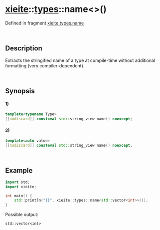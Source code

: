 # [xieite](../../xieite.md)\:\:[types](../../types.md)\:\:name\<\>\(\)
Defined in fragment [xieite:types.name](../../../src/types/name.cpp)

&nbsp;

## Description
Extracts the stringified name of a type at compile-time without additional formatting (very compiler-dependent).

&nbsp;

## Synopsis
#### 1)
```cpp
template<typename Type>
[[nodiscard]] consteval std::string_view name() noexcept;
```
#### 2)
```cpp
template<auto value>
[[nodiscard]] consteval std::string_view name() noexcept;
```

&nbsp;

## Example
```cpp
import std;
import xieite;

int main() {
    std::println("{}", xieite::types::name<std::vector<int>>());
}
```
Possible output:
```
std::vector<int>
```
